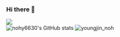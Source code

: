### Hi there 👋  
<a href="https://climbing-gecko-79f.notion.site/1e46c615e1dc4a02a0d2fb39610570ce"><img src="https://img.shields.io/badge/Notion-000000?style=flat-square&logo=Notion&logoColor=white"/></a><br/>
![nohy6630's GitHub stats](https://github-readme-stats.vercel.app/api?username=nohy6630)
![youngjin_noh](http://mazassumnida.wtf/api/generate_badge?boj=youngjin_noh)
